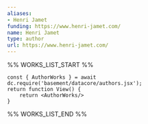 ```yaml
---
aliases:
- Henri Jamet
funding: https://www.henri-jamet.com/
name: Henri Jamet
type: author
url: https://www.henri-jamet.com/
---
```



%% WORKS_LIST_START %%

```datacorejsx
const { AuthorWorks } = await dc.require('basement/datacore/authors.jsx');
return function View() {
    return <AuthorWorks/>
}
```
%% WORKS_LIST_END %%